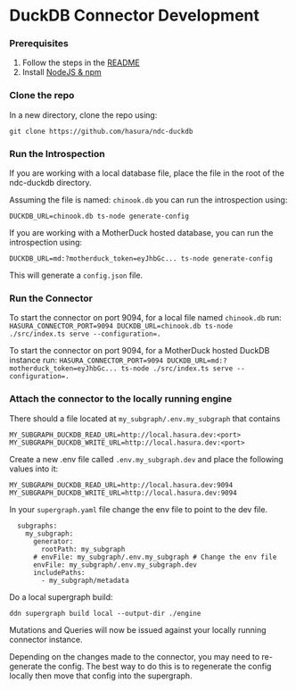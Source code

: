 # DuckDB Connector Development

### Prerequisites
1. Follow the steps in the [README](../README.md)
2. Install [NodeJS & npm](https://docs.npmjs.com/downloading-and-installing-node-js-and-npm)

### Clone the repo

In a new directory, clone the repo using:

```git clone https://github.com/hasura/ndc-duckdb```

### Run the Introspection

If you are working with a local database file, place the file in the root of the ndc-duckdb directory. 

Assuming the file is named: `chinook.db` you can run the introspection using:

```DUCKDB_URL=chinook.db ts-node generate-config```

If you are working with a MotherDuck hosted database, you can run the introspection using:

```DUCKDB_URL=md:?motherduck_token=eyJhbGc... ts-node generate-config```

This will generate a `config.json` file.

### Run the Connector

To start the connector on port 9094, for a local file named `chinook.db` run:
```HASURA_CONNECTOR_PORT=9094 DUCKDB_URL=chinook.db ts-node ./src/index.ts serve --configuration=.```

To start the connector on port 9094, for a MotherDuck hosted DuckDB instance run:
```HASURA_CONNECTOR_PORT=9094 DUCKDB_URL=md:?motherduck_token=eyJhbGc... ts-node ./src/index.ts serve --configuration=.```

### Attach the connector to the locally running engine

There should a file located at `my_subgraph/.env.my_subgraph` that contains 

```env
MY_SUBGRAPH_DUCKDB_READ_URL=http://local.hasura.dev:<port>
MY_SUBGRAPH_DUCKDB_WRITE_URL=http://local.hasura.dev:<port>
```

Create a new .env file called `.env.my_subgraph.dev` and place the following values into it:

```env
MY_SUBGRAPH_DUCKDB_READ_URL=http://local.hasura.dev:9094
MY_SUBGRAPH_DUCKDB_WRITE_URL=http://local.hasura.dev:9094
```

In your `supergraph.yaml` file change the env file to point to the dev file.

```
  subgraphs:
    my_subgraph:
      generator:
        rootPath: my_subgraph
      # envFile: my_subgraph/.env.my_subgraph # Change the env file
      envFile: my_subgraph/.env.my_subgraph.dev
      includePaths:
        - my_subgraph/metadata
```

Do a local supergraph build:

```ddn supergraph build local --output-dir ./engine```

Mutations and Queries will now be issued against your locally running connector instance. 

Depending on the changes made to the connector, you may need to re-generate the config. The best way to do this is to regenerate the config locally then move that config into the supergraph.